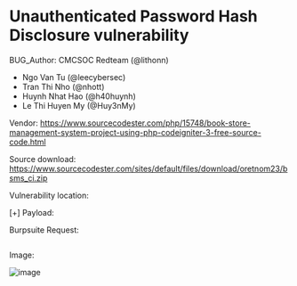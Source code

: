 # Unauthenticated Password Hash Disclosure vulnerability

BUG_Author: CMCSOC Redteam (@lithonn)

- Ngo Van Tu (@leecybersec)
- Tran Thi Nho (@nhott)
- Huynh Nhat Hao (@h40huynh)
- Le Thi Huyen My (@Huy3nMy)

Vendor: https://www.sourcecodester.com/php/15748/book-store-management-system-project-using-php-codeigniter-3-free-source-code.html

Source download: https://www.sourcecodester.com/sites/default/files/download/oretnom23/bsms_ci.zip

Vulnerability location:

[+] Payload:

Burpsuite Request:

``` txt

```

Image:

![image](link)